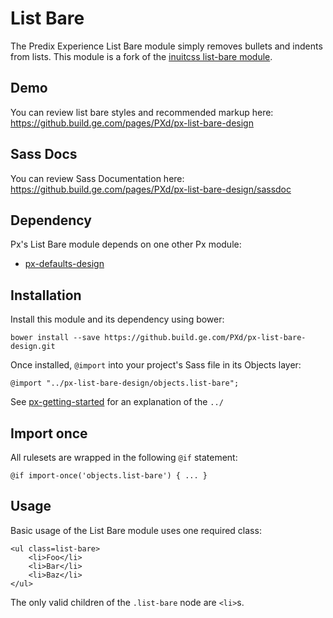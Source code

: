 # List Bare

The Predix Experience List Bare module simply removes bullets and indents from lists. This module is a fork of the [inuitcss list-bare module](https://github.com/inuitcss/objects.list-bare).

## Demo

You can review list bare styles and recommended markup here: https://github.build.ge.com/pages/PXd/px-list-bare-design

## Sass Docs

You can review Sass Documentation here: https://github.build.ge.com/pages/PXd/px-list-bare-design/sassdoc

## Dependency

Px's List Bare module depends on one other Px module:

* [px-defaults-design](https://github.build.ge.com/PXd/px-defaults-design)

## Installation

Install this module and its dependency using bower:

    bower install --save https://github.build.ge.com/PXd/px-list-bare-design.git

Once installed, `@import` into your project's Sass file in its Objects layer:

    @import "../px-list-bare-design/objects.list-bare";

See [px-getting-started](https://github.build.ge.com/PXd/px-getting-started#a-note-about-relative-import-paths) for an explanation of the `../`

## Import once

All rulesets are wrapped in the following `@if` statement:

    @if import-once('objects.list-bare') { ... }

## Usage

Basic usage of the List Bare module uses one required class:

    <ul class=list-bare>
        <li>Foo</li>
        <li>Bar</li>
        <li>Baz</li>
    </ul>

The only valid children of the `.list-bare` node are `<li>`s.

